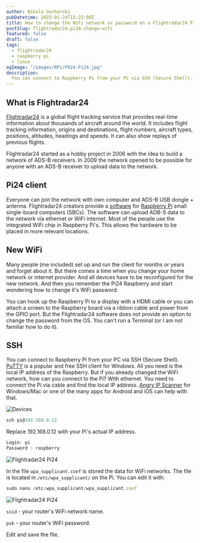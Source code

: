 ```yaml
---
author: Nikola Ovcharski
pubDatetime: 2023-01-24T15:22:00Z
title: How to change the WiFi network or password on a Flightradar24 Pi24 client
postSlug: flightradar24-pi24-change-wifi
featured: false
draft: false
tags:
  - flightradar24
  - raspberry pi
  - linux
ogImage: "/images/RPi/FR24-Pi24.jpg"
description:
  You can connect to Raspberry Pi from your PC via SSH (Secure Shell). All you need is the local IP address of the Raspberry.
---
```


## What is Flightradar24

[Flightradar24](https://www.flightradar24.com) is a global flight tracking service that provides real-time information about thousands of aircraft around the world. It includes flight tracking information, origins and destinations, flight numbers, aircraft types, positions, altitudes, headings and speeds. It can also show replays of previous flights. 

Flightradar24 started as a hobby project in 2006 with the idea to build a network of ADS-B receivers. In 2009 the network opened to be possible for anyone with an ADS-B receiver to upload data to the network.

## Pi24 client

Everyone can join the network with own computer and ADS-B USB dongle + antenna. Flightradar24 creators provide a [software](https://www.flightradar24.com/build-your-own) for [Raspberry Pi](https://en.wikipedia.org/wiki/Raspberry_Pi) small single-board computers (SBCs). The software can upload ADB-S data to the network via ethernet or WiFi internet. Most of the people use the integrated WiFi chip in Raspberry Pi's. This allows the hardware to be placed in more relevant locations.

## New WiFi

Many people (me included) set up and run the client for months or years and forget about it. But there comes a time when you change your home network or internet provider. And all devices have to be reconfigured for the new network. And then you remember the Pi24 Raspberry and start wondering how to change it's WiFi password.   

You can hook up the Raspberry Pi to a display with a HDMI cable or you can attach a screen to the Raspberry board via a ribbon cable and power from the GPIO port. But the Flightradar24 software does not provide an option to change the password from the OS. You can't run a Terminal (or I am not familiar how to do it).

## SSH

You can connect to Raspberry Pi from your PC via SSH (Secure Shell). [PuTTY](https://putty.org/) is a popular and free SSH client for Windows. All you need is the local IP address of the Raspberry. But if you already changed the WiFi network, how can you connect to the Pi? With ethernet. You need to connect the Pi via cable and find the local IP address. [Angry IP Scanner](https://angryip.org/) for Windows/Mac or one of the many apps for Android and iOS can help with that. 

![Devices](/images/RPi/Devices.jpg)

```js
ssh pi@192.168.0.12
```

Replace 192.168.0.12 with your Pi's actual IP address.

```js
Login: pi
Password : raspberry
```

![Flightradar24 Pi24](/images/RPi/FR24-Pi24.jpg)

In the file `wpa_supplicant.conf` is stored the data for WiFi networks. The file is located in `/etc/wpa_supplicant/` on the Pi. You can edit it with:

```js
sudo nano /etc/wpa_supplicant/wpa_supplicant.conf
```

![Flightradar24 Pi24](/images/RPi/FR24-Pi24-SSID.jpg)

`ssid` - your router's WiFi network name.

`psk` - your router's WiFi password.

Edit and save the file.
